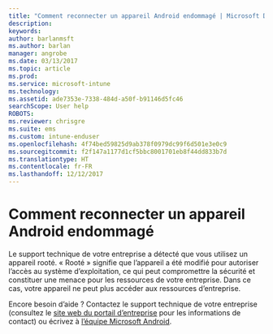 ```yaml
---
title: "Comment reconnecter un appareil Android endommagé | Microsoft Docs"
description: 
keywords: 
author: barlanmsft
ms.author: barlan
manager: angrobe
ms.date: 03/13/2017
ms.topic: article
ms.prod: 
ms.service: microsoft-intune
ms.technology: 
ms.assetid: ade7353e-7338-484d-a50f-b91146d5fc46
searchScope: User help
ROBOTS: 
ms.reviewer: chrisgre
ms.suite: ems
ms.custom: intune-enduser
ms.openlocfilehash: 4f74bed59825d9ab378f0979dc99f6d501e3e0c9
ms.sourcegitcommit: f2f147a1177d1cf5bbc8001701eb8f44dd833b7d
ms.translationtype: HT
ms.contentlocale: fr-FR
ms.lasthandoff: 12/12/2017
---
```

# <a name="how-to-reconnect-a-compromised-android-device"></a>Comment reconnecter un appareil Android endommagé

Le support technique de votre entreprise a détecté que vous utilisez un appareil rooté. « Rooté » signifie que l’appareil a été modifié pour autoriser l’accès au système d’exploitation, ce qui peut compromettre la sécurité et constituer une menace pour les ressources de votre entreprise. Dans ce cas, votre appareil ne peut plus accéder aux ressources d’entreprise.

Encore besoin d’aide ? Contactez le support technique de votre entreprise (consultez le [site web du portail d’entreprise](https://portal.manage.microsoft.com#HelpDeskDialog) pour les informations de contact) ou écrivez à <a href="mailto:wintunedroidfbk@microsoft.com?subject=I'm having trouble with a rooted device&body=Describe the issue you're experiencing here.">l’équipe Microsoft Android</a>.
